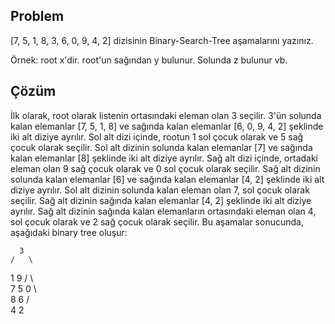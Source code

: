 ## Problem
[7, 5, 1, 8, 3, 6, 0, 9, 4, 2] dizisinin Binary-Search-Tree aşamalarını yazınız.

Örnek: root x'dir. root'un sağından y bulunur. Solunda z bulunur vb.

## Çözüm

İlk olarak, root olarak listenin ortasındaki eleman olan 3 seçilir.
3'ün solunda kalan elemanlar [7, 5, 1, 8] ve sağında kalan elemanlar [6, 0, 9, 4, 2] şeklinde iki alt diziye ayrılır.
Sol alt dizi içinde, rootun 1 sol çocuk olarak ve 5 sağ çocuk olarak seçilir.
Sol alt dizinin solunda kalan elemanlar [7] ve sağında kalan elemanlar [8] şeklinde iki alt diziye ayrılır.
Sağ alt dizi içinde, ortadaki eleman olan 9 sağ çocuk olarak ve 0 sol çocuk olarak seçilir.
Sağ alt dizinin solunda kalan elemanlar [6] ve sağında kalan elemanlar [4, 2] şeklinde iki alt diziye ayrılır.
Sol alt dizinin solunda kalan eleman olan 7, sol çocuk olarak seçilir.
Sağ alt dizinin sağında kalan elemanlar [4, 2] şeklinde iki alt diziye ayrılır.
Sağ alt dizinin sağında kalan elemanların ortasındaki eleman olan 4, sol çocuk olarak ve 2 sağ çocuk olarak seçilir.
Bu aşamalar sonucunda, aşağıdaki binary tree oluşur:

      3
    /   \
   1     9
  / \     \
 7   5     0
      \     \
       8     6
            / \
           4   2
